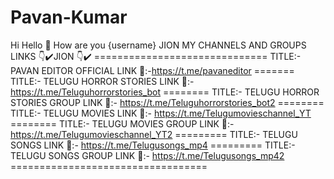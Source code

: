 # Pavan-Kumar
Hi Hello 👋 How are you {username}  JION MY CHANNELS AND GROUPS   LINKS 👇✔️JION 👇✔️ ============================== TITLE:- PAVAN EDITOR OFFICIAL LINK 🔗:-https://t.me/pavaneditor ======= TITLE:- TELUGU HORROR STORIES LINK 🔗:- https://t.me/Teluguhorrorstories_bot ======== TITLE:- TELUGU HORROR STORIES GROUP LINK 🔗:- https://t.me/Teluguhorrorstories_bot2 ======== TITLE:- TELUGU MOVIES LINK 🔗:- https://t.me/Telugumovieschannel_YT ======== TITLE:- TELUGU MOVIES GROUP LINK 🔗:- https://t.me/Telugumovieschannel_YT2 ========= TITLE:- TELUGU SONGS LINK 🔗:- https://t.me/Telugusongs_mp4 ========= TITLE:- TELUGU SONGS GROUP LINK 🔗:- https://t.me/Telugusongs_mp42  ==================================
